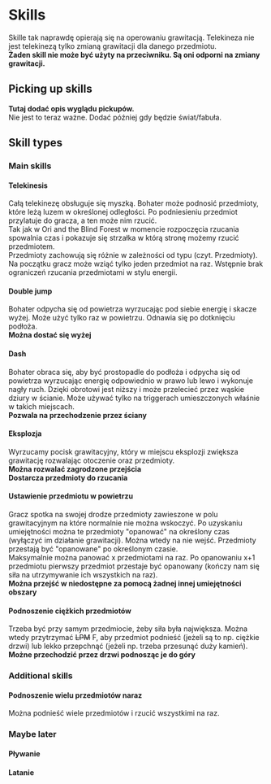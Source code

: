 # Skills

Skille tak naprawdę opierają się na operowaniu grawitacją. Telekineza nie jest telekinezą tylko zmianą grawitacji dla danego przedmiotu.\
**Żaden skill nie może być użyty na przeciwniku. Są oni odporni na zmiany grawitacji.**

## Picking up skills

**Tutaj dodać opis wyglądu pickupów.**\
Nie jest to teraz ważne. Dodać później gdy będzie świat/fabuła.

## Skill types

### Main skills

#### Telekinesis

Całą telekinezę obsługuje się myszką. Bohater może podnosić przedmioty, które leżą luzem w określonej odległości. Po podniesieniu przedmiot przylatuje do gracza, a ten może nim rzucić.\
Tak jak w Ori and the Blind Forest w momencie rozpoczęcia rzucania spowalnia czas i pokazuje się strzałka w którą stronę możemy rzucić przedmiotem.\
Przedmioty zachowują się różnie w zależności od typu (czyt. Przedmioty). Na początku gracz może wziąć tylko jeden przedmiot na raz. Wstępnie brak ograniczeń rzucania przedmiotami w stylu energii.

#### Double jump

Bohater odpycha się od powietrza wyrzucając pod siebie energię i skacze wyżej. Może użyć tylko raz w powietrzu. Odnawia się po dotknięciu podłoża.\
**Można dostać się wyżej**

#### Dash

Bohater obraca się, aby być prostopadle do podłoża i odpycha się od powietrza wyrzucając energię odpowiednio w prawo lub lewo i wykonuje nagły ruch. Dzięki obrotowi jest niższy i może przelecieć przez wąskie dziury w ścianie. Może używać tylko na triggerach umieszczonych właśnie w takich miejscach.\
**Pozwala na przechodzenie przez ściany**

#### Eksplozja

Wyrzucamy pocisk grawitacyjny, który w miejscu eksplozji zwiększa grawitację rozwalając otoczenie oraz przedmioty.\
**Można rozwalać zagrodzone przejścia**\
**Dostarcza przedmioty do rzucania**

#### Ustawienie przedmiotu w powietrzu

Gracz spotka na swojej drodze przedmioty zawieszone w polu grawitacyjnym na które normalnie nie można wskoczyć. Po uzyskaniu umiejętności można te przedmioty "opanować" na określony czas (wyłączyć im działanie grawitacji). Można wtedy na nie wejść. Przedmioty przestają być "opanowane" po określonym czasie.\
Maksymalnie można panować x przedmiotami na raz. Po opanowaniu x+1 przedmiotu pierwszy przedmiot przestaje być opanowany (kończy nam się siła na utrzymywanie ich wszystkich na raz).\
**Można przejść w niedostępne za pomocą żadnej innej umiejętności obszary**

#### Podnoszenie ciężkich przedmiotów

Trzeba być przy samym przedmiocie, żeby siła była największa. Można wtedy przytrzymać ~~LPM~~ F, aby przedmiot podnieść (jeżeli są to np. ciężkie drzwi) lub lekko przepchnąć (jeżeli np. trzeba przesunąć duży kamień).\
**Możne przechodzić przez drzwi podnosząc je do góry**

### Additional skills

#### Podnoszenie wielu przedmiotów naraz

Można podnieść wiele przedmiotów i rzucić wszystkimi na raz.

### Maybe later

#### Pływanie

#### Latanie
